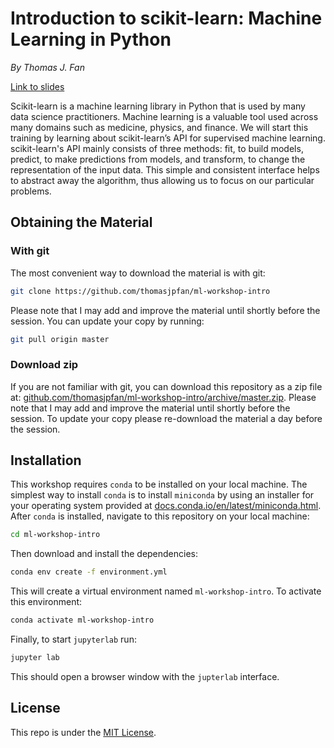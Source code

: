 # Introduction to scikit-learn: Machine Learning in Python

*By Thomas J. Fan*

[Link to slides](https://thomasjpfan.github.io/ml-workshop-intro/)

Scikit-learn is a machine learning library in Python that is used by many data science practitioners. Machine learning is a valuable tool used across many domains such as medicine, physics, and finance. We will start this training by learning about scikit-learn’s API for supervised machine learning. scikit-learn's API mainly consists of three methods: fit, to build models, predict, to make predictions from models, and transform, to change the representation of the input data. This simple and consistent interface helps to abstract away the algorithm, thus allowing us to focus on our particular problems.

## Obtaining the Material

### With git

The most convenient way to download the material is with git:

```bash
git clone https://github.com/thomasjpfan/ml-workshop-intro
```

Please note that I may add and improve the material until shortly before the session. You can update your copy by running:

```bash
git pull origin master
```

### Download zip

If you are not familiar with git, you can download this repository as a zip file at: [github.com/thomasjpfan/ml-workshop-intro/archive/master.zip](https://github.com/thomasjpfan/ml-workshop-intro/archive/master.zip). Please note that I may add and improve the material until shortly before the session. To update your copy please re-download the material a day before the session.

## Installation

This workshop requires `conda` to be installed on your local machine. The simplest way to install `conda` is to install `miniconda` by using an installer for your operating system provided at [docs.conda.io/en/latest/miniconda.html](https://docs.conda.io/en/latest/miniconda.html). After `conda` is installed, navigate to this repository on your local machine:

```bash
cd ml-workshop-intro
```

Then download and install the dependencies:

```bash
conda env create -f environment.yml
```

This will create a virtual environment named `ml-workshop-intro`. To activate this environment:

```bash
conda activate ml-workshop-intro
```

Finally, to start `jupyterlab` run:

```bash
jupyter lab
```

This should open a browser window with the `jupterlab` interface.

## License

This repo is under the [MIT License](LICENSE).

